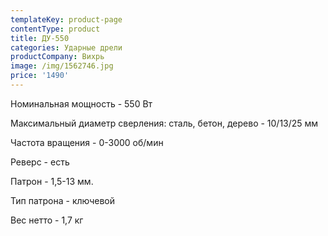 ```yaml
---
templateKey: product-page
contentType: product
title: ДУ-550
categories: Ударные дрели
productCompany: Вихрь
image: /img/1562746.jpg
price: '1490'
---
```

Номинальная мощность - 550 Вт

Максимальный диаметр сверления: сталь, бетон, дерево - 10/13/25 мм

Частота вращения - 0-3000 об/мин

Реверс - есть

Патрон - 1,5-13 мм.

Тип патрона - ключевой

Вес нетто - 1,7 кг

